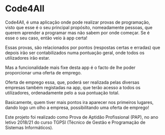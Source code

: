 # Code4All

Code4All, é uma aplicação onde pode realizar provas de programação, visto que esse é o seu principal propósito, nomeadamente pessoas, que querem aprender a programar mas não sabem por onde começar. Se é esse o seu caso, então veio à app certa!

Essas provas, são relacionados por pontos (respostas certas e erradas) que depois irão ser contabilizados numa pontuação geral, onde todos os utilizadores irão estar.

Mas a funcionalidade mais fixe desta app é o facto de lhe poder proporcionar uma oferta de emprego.

Oferta de emprego essa, que, poderá ser realizada pelas diversas empresas também registadas na app, que terão acesso a todos os utilizadores, ordenadamente pelo a sua pontuação total.

Basicamente, quem tiver mais pontos ira aparecer nos primeiros lugares, dando logo um olho a empresa, possibilitando uma oferta de emprego!

Este projeto foi realizado como Prova de Aptidão Profissional (PAP), no ano letivo 2018/21 do curso TGPSI (Técnico de Gestão e Programação de Sistemas Informáticos).
